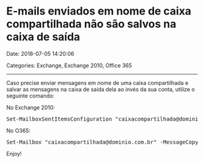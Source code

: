 # E-mails enviados em nome de caixa compartilhada não são salvos na caixa de saída

Date: 2018-07-05 14:20:06

Categories: Exchange, Exchange 2010, Office 365

---

<p>Caso precise enviar mensagens em nome de uma caixa compartilhada e salvar as mensagens na caixa de saída dela ao invés da sua conta, utilize o seguinte comando:</p>
<p>No Exchange 2010:</p>
<pre>Set-MailboxSentItemsConfiguration "caixacompartilhada@dominio.com.br" -SendAsItemsCopiedTo SenderAndFrom -SendOnBehalfOfItemsCopiedTo senderandfrom</pre>
<p>No O365:</p>
<pre>Set-Mailbox "caixacompartilhada@dominio.com.br" -MessageCopyForSendOnBehalfEnabled $true -MessageCopyForSentAsEnabled $true</pre>
<p>Enjoy!</p>

